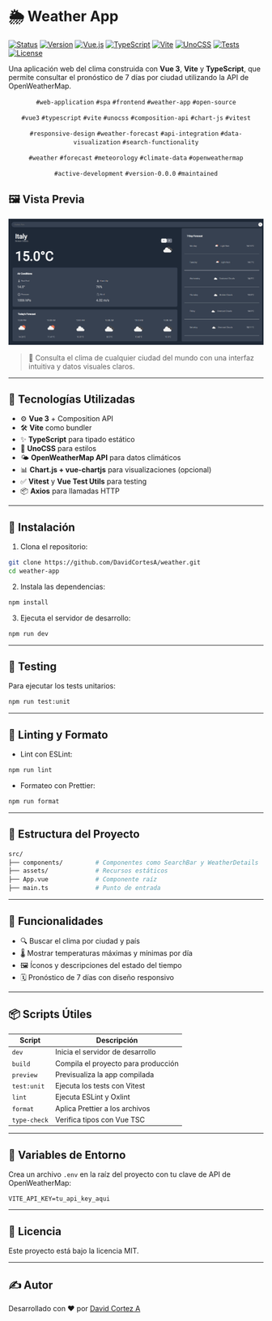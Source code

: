 # 🌦️ Weather App

[![Status](https://img.shields.io/badge/Status-Active-success.svg)](https://github.com/DavidCortesA/weather)
[![Version](https://img.shields.io/badge/Version-0.0.0-blue.svg)](https://github.com/DavidCortesA/weather)
[![Vue.js](https://img.shields.io/badge/Vue.js-3.5.13-42b883?logo=vue.js)](https://vuejs.org/)
[![TypeScript](https://img.shields.io/badge/TypeScript-5.8.0-3178C6?logo=typescript)](https://www.typescriptlang.org/)
[![Vite](https://img.shields.io/badge/Vite-6.2.4-646CFF?logo=vite)](https://vitejs.dev/)
[![UnoCSS](https://img.shields.io/badge/UnoCSS-66.1.0-333?logo=unocss)](https://unocss.dev/)
[![Tests](https://img.shields.io/badge/Tests-Vitest-green?logo=vitest)](https://vitest.dev/)
[![License](https://img.shields.io/badge/License-MIT-yellow.svg)](LICENSE)

Una aplicación web del clima construida con **Vue 3**, **Vite** y **TypeScript**, que permite consultar el pronóstico de 7 días por ciudad utilizando la API de OpenWeatherMap.

<div align="center">

<!-- Tipo de proyecto -->
`#web-application` `#spa` `#frontend` `#weather-app` `#open-source`

<!-- Stack tecnológico -->
`#vue3` `#typescript` `#vite` `#unocss` `#composition-api` `#chart-js` `#vitest`

<!-- Características -->
`#responsive-design` `#weather-forecast` `#api-integration` `#data-visualization` `#search-functionality`

<!-- Dominio -->
`#weather` `#forecast` `#meteorology` `#climate-data` `#openweathermap`

<!-- Estado -->
`#active-development` `#version-0.0.0` `#maintained`

</div>

## 🖼️ Vista Previa

<div align="center">
  <img src="public/preview.png" alt="Weather App Preview" width="800">
</div>

> 🚀 Consulta el clima de cualquier ciudad del mundo con una interfaz intuitiva y datos visuales claros.

---

## 🧰 Tecnologías Utilizadas

- ⚙️ **Vue 3** + Composition API
- 🛠️ **Vite** como bundler
- ✨ **TypeScript** para tipado estático
- 🎨 **UnoCSS** para estilos
- 🌤️ **OpenWeatherMap API** para datos climáticos
- 📊 **Chart.js + vue-chartjs** para visualizaciones (opcional)
- ✅ **Vitest** y **Vue Test Utils** para testing
- 📦 **Axios** para llamadas HTTP

---

## 🚀 Instalación

1. Clona el repositorio:

```bash
git clone https://github.com/DavidCortesA/weather.git
cd weather-app
```

2. Instala las dependencias:

```bash
npm install
```

3. Ejecuta el servidor de desarrollo:

```bash
npm run dev
```

---

## 🧪 Testing

Para ejecutar los tests unitarios:

```bash
npm run test:unit
```

---

## 🧼 Linting y Formato

- Lint con ESLint:

```bash
npm run lint
```

- Formateo con Prettier:

```bash
npm run format
```

---

## 📁 Estructura del Proyecto

```bash
src/
├── components/         # Componentes como SearchBar y WeatherDetails
├── assets/             # Recursos estáticos
├── App.vue             # Componente raíz
├── main.ts             # Punto de entrada
```

---

## 🧠 Funcionalidades

- 🔍 Buscar el clima por ciudad y país
- 🌡️ Mostrar temperaturas máximas y mínimas por día
- 🖼️ Íconos y descripciones del estado del tiempo
- 🗓️ Pronóstico de 7 días con diseño responsivo

---

## 📦 Scripts Útiles

| Script                | Descripción                          |
|----------------------|--------------------------------------|
| `dev`                | Inicia el servidor de desarrollo     |
| `build`              | Compila el proyecto para producción  |
| `preview`            | Previsualiza la app compilada        |
| `test:unit`          | Ejecuta los tests con Vitest         |
| `lint`               | Ejecuta ESLint y Oxlint              |
| `format`             | Aplica Prettier a los archivos       |
| `type-check`         | Verifica tipos con Vue TSC           |

---

## 🔐 Variables de Entorno

Crea un archivo `.env` en la raíz del proyecto con tu clave de API de OpenWeatherMap:

```env
VITE_API_KEY=tu_api_key_aqui
```

---

## 📄 Licencia

Este proyecto está bajo la licencia MIT.

---

## ✍️ Autor

Desarrollado con ❤️ por [David Cortez A](https://github.com/DavidCortesA)
